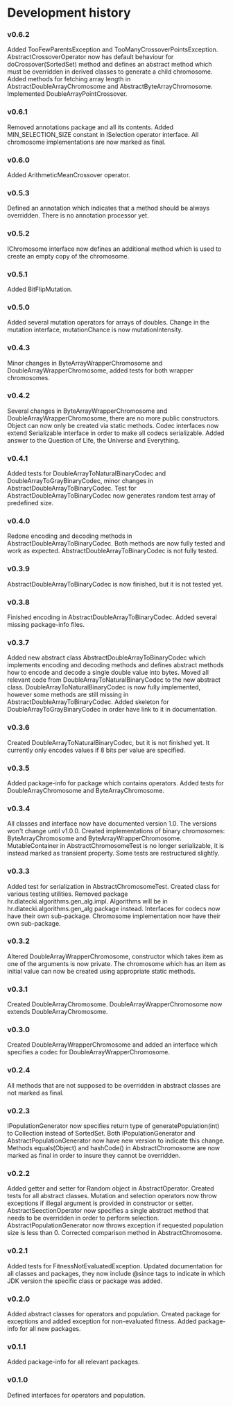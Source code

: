 # Development history

### v0.6.2
Added TooFewParentsException and TooManyCrossoverPointsException. AbstractCrossoverOperator now has default behaviour
for doCrossover(SortedSet<C>) method and defines an abstract method which must be overridden in derived classes to
generate a child chromosome. Added methods for fetching array length in AbstractDoubleArrayChromosome and
AbstractByteArrayChromosome. Implemented DoubleArrayPointCrossover.

### v0.6.1
Removed annotations package and all its contents. Added MIN\_SELECTION\_SIZE constant in ISelection operator interface.
All chromosome implementations are now marked as final.

### v0.6.0
Added ArithmeticMeanCrossover operator.

### v0.5.3
Defined an annotation which indicates that a method should be always overridden. There is no annotation processor yet.

### v0.5.2
IChromosome interface now defines an additional method which is used to create an empty copy of the chromosome.

### v0.5.1
Added BitFlipMutation.

### v0.5.0
Added several mutation operators for arrays of doubles. Change in the mutation interface, mutationChance is now
mutationIntensity.

### v0.4.3
Minor changes in ByteArrayWrapperChromosome and DoubleArrayWrapperChromosome, added tests for both wrapper chromosomes.

### v0.4.2
Several changes in ByteArrayWrapperChromosome and DoubleArrayWrapperChromosome, there are no more public constructors.
Object can now only be created via static methods. Codec interfaces now extend Serializable interface in order to make
all codecs serializable. Added answer to the Question of Life, the Universe and Everything.

### v0.4.1
Added tests for DoubleArrayToNaturalBinaryCodec and DoubleArrayToGrayBinaryCodec, minor changes in
AbstractDoubleArrayToBinaryCodec. Test for AbstractDoubleArrayToBinaryCodec now generates random test array of
predefined size.

### v0.4.0
Redone encoding and decoding methods in AbstractDoubleArrayToBinaryCodec. Both methods are now fully tested and work
as expected. AbstractDoubleArrayToBinaryCodec is not fully tested.

### v0.3.9
AbstractDoubleArrayToBinaryCodec is now finished, but it is not tested yet.

### v0.3.8
Finished encoding in AbstractDoubleArrayToBinaryCodec. Added several missing package-info files.

### v0.3.7
Added new abstract class AbstractDoubleArrayToBinaryCodec which implements encoding and decoding methods and defines
abstract methods how to encode and decode a single double value into bytes. Moved all relevant code from
DoubleArrayToNaturalBinaryCodec to the new abstract class. DoubleArrayToNaturalBinaryCodec is now fully implemented,
however some methods are still missing in AbstractDoubleArrayToBinaryCodec. Added skeleton for
DoubleArrayToGrayBinaryCodec in order have link to it in documentation.

### v0.3.6
Created DoubleArrayToNaturalBinaryCodec, but it is not finished yet. It currently only encodes values if 8 bits per
value are specified.

### v0.3.5
Added package-info for package which contains operators. Added tests for DoubleArrayChromosome and ByteArrayChromosome.

### v0.3.4
All classes and interface now have documented version 1.0. The versions won't change until v1.0.0. Created
implementations of binary chromosomes: ByteArrayChromosome and ByteArrayWrapperChromosome. MutableContainer in
AbstractChromosomeTest is no longer serializable, it is instead marked as transient property. Some tests are
restructured slightly.

### v0.3.3
Added test for serialization in AbstractChromosomeTest. Created class for various testing utilities. Removed package
hr.dlatecki.algorithms.gen\_alg.impl. Algorithms will be in hr.dlatecki.algorithms.gen\_alg package instead. Interfaces
for codecs now have their own sub-package. Chromosome implementation now have their own sub-package.

### v0.3.2
Altered DoubleArrayWrapperChromosome, constructor which takes item as one of the arguments is now private. The
chromosome which has an item as initial value can now be created using appropriate static methods.

### v0.3.1
Created DoubleArrayChromosome. DoubleArrayWrapperChromosome now extends DoubleArrayChromosome.

### v0.3.0
Created DoubleArrayWrapperChromosome and added an interface which specifies a codec for DoubleArrayWrapperChromosome.

### v0.2.4
All methods that are not supposed to be overridden in abstract classes are not marked as final.

### v0.2.3
IPopulationGenerator now specifies return type of generatePopulation(int) to Collection instead of SortedSet.
Both IPopulationGenerator and AbstractPopulationGenerator now have new version to indicate this change. Methods
equals(Object) and hashCode() in AbstractChromosome are now marked as final in order to insure they cannot be
overridden.

### v0.2.2
Added getter and setter for Random object in AbstractOperator. Created tests for all abstract classes. Mutation and
selection operators now throw exceptions if illegal argument is provided in constructor or setter.
AbstractSeectionOperator now specifies a single abstract method that needs to be overridden in order to perform
selection. AbstractPopulationGenerator now throws exception if requested population size is less than 0. Corrected
comparison method in AbstractChromosome.

### v0.2.1
Added tests for FitnessNotEvaluatedException. Updated documentation for all classes and packages, they now include
@since tags to indicate in which JDK version the specific class or package was added.

### v0.2.0
Added abstract classes for operators and population. Created package for exceptions and added exception for
non-evaluated fitness. Added package-info for all new packages.

### v0.1.1
Added package-info for all relevant packages.

### v0.1.0
Defined interfaces for operators and population.
